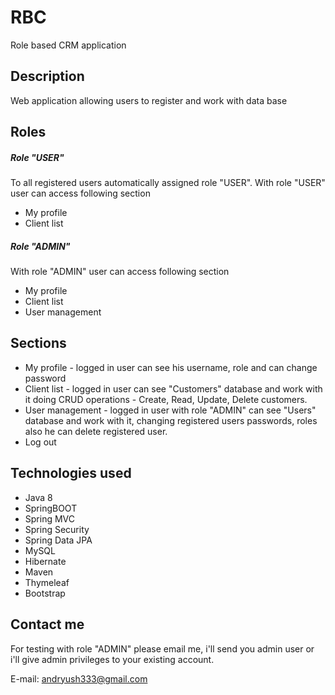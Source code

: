 # RBC
Role based CRM application

## Description
Web application allowing users to register and work with data base

## Roles

##### Role "USER"
To all registered users automatically assigned role "USER".
With role "USER" user can access following section
- My profile
- Client list

##### Role "ADMIN"
With role "ADMIN" user can access following section
- My profile
- Client list
- User management 

## Sections
- My profile - logged in user can see his username, role and can change password
- Client list - logged in user can see "Customers" database and work with it doing CRUD operations - Create, Read, Update, Delete customers.
- User management - logged in user with role "ADMIN" can see "Users" database and work with it, changing registered users passwords, roles also he can delete registered user.
- Log out

## Technologies used
- Java 8
- SpringBOOT
- Spring MVC
- Spring Security
- Spring Data JPA
- MySQL
- Hibernate
- Maven
- Thymeleaf
- Bootstrap

## Contact me
For testing with role "ADMIN" please email me, i'll send you admin user or i'll give admin privileges to your existing account.

E-mail: andryush333@gmail.com